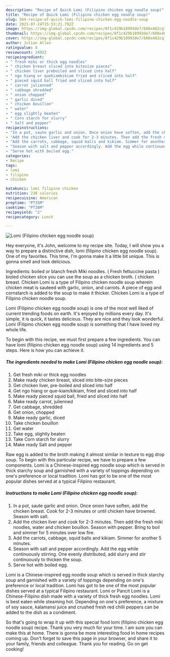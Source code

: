 ```yaml
---
description: "Recipe of Quick Lomi (Filipino chicken egg noodle soup)"
title: "Recipe of Quick Lomi (Filipino chicken egg noodle soup)"
slug: 564-recipe-of-quick-lomi-filipino-chicken-egg-noodle-soup
date: 2021-07-24T15:53:21.792Z
image: https://img-global.cpcdn.com/recipes/8f1c429b18993de7/680x482cq70/lomi-filipino-chicken-egg-noodle-soup-recipe-main-photo.jpg
thumbnail: https://img-global.cpcdn.com/recipes/8f1c429b18993de7/680x482cq70/lomi-filipino-chicken-egg-noodle-soup-recipe-main-photo.jpg
cover: https://img-global.cpcdn.com/recipes/8f1c429b18993de7/680x482cq70/lomi-filipino-chicken-egg-noodle-soup-recipe-main-photo.jpg
author: Julian Allen
ratingvalue: 4
reviewcount: 24922
recipeingredient:
- " fresh miki or thick egg noodles"
- " chicken breast sliced into bitesize pieces"
- " chicken liver preboiled and sliced into half"
- " ngo hiang or quekiamkikiam fried and sliced into half"
- " pieced squid ball fried and sliced into half"
- " carrot julienned"
- " cabbage shredded"
- " onion chopped"
- " garlic diced"
- " chicken bouillon"
- " water"
- " egg slightly beaten"
- " Corn starch for slurry"
- " Salt and pepper"
recipeinstructions:
- "In a pot, saute garlic and onion. Once onion have soften, add the chicken breast. Cook for 2-3 minutes or until chicken have browned. Season with salt."
- "Add the chicken liver and cook for 2-3 minutes. Then add the fresh miki noodles, water and chicken bouillon. Season with pepper. Bring to boil and simmer for 5 minutes over low fire."
- "Add the carrots, cabbage, squid balls and kikiam. Simmer for another 5 minutes."
- "Season with salt and pepper accordingly. Add the egg while continuously stirring. One evenly distributed, add slurry and stir continuously to thicken the soup."
- "Serve hot with boiled egg."
categories:
- Recipe
tags:
- lomi
- filipino
- chicken

katakunci: lomi filipino chicken 
nutrition: 238 calories
recipecuisine: American
preptime: "PT35M"
cooktime: "PT38M"
recipeyield: "2"
recipecategory: Lunch

---
```



![Lomi (Filipino chicken egg noodle soup)](https://img-global.cpcdn.com/recipes/8f1c429b18993de7/680x482cq70/lomi-filipino-chicken-egg-noodle-soup-recipe-main-photo.jpg)

Hey everyone, it's John, welcome to my recipe site. Today, I will show you a way to prepare a distinctive dish, lomi (filipino chicken egg noodle soup). One of my favorites. This time, I'm gonna make it a little bit unique. This is gonna smell and look delicious.

Ingredients: boiled or blanch fresh Miki noodles. ( Fresh fettuccine pasta ) bioled chicken slice you can use the soup as a chicken broth. ( chicken breast. Chicken Lomi is a type of Filipino chicken noodle soup wherein chicken meat is sauteed with garlic, onion, and carrots. A piece of egg and cornstarch is added to the soup to make it thicker. Chicken Lomi is a type of Filipino chicken noodle soup.

Lomi (Filipino chicken egg noodle soup) is one of the most well liked of current trending foods on earth. It's enjoyed by millions every day. It's simple, it is quick, it tastes delicious. They are nice and they look wonderful. Lomi (Filipino chicken egg noodle soup) is something that I have loved my whole life.


To begin with this recipe, we must first prepare a few ingredients. You can have lomi (filipino chicken egg noodle soup) using 14 ingredients and 5 steps. Here is how you can achieve it.

<!--inarticleads1-->

##### The ingredients needed to make Lomi (Filipino chicken egg noodle soup):

1. Get  fresh miki or thick egg noodles
1. Make ready  chicken breast, sliced into bite-size pieces
1. Get  chicken liver, pre-boiled and sliced into half
1. Get  ngo hiang or que-kiam/kikiam, fried and sliced into half
1. Make ready  pieced squid ball, fried and sliced into half
1. Make ready  carrot, julienned
1. Get  cabbage, shredded
1. Get  onion, chopped
1. Make ready  garlic, diced
1. Take  chicken bouillon
1. Get  water
1. Take  egg, slightly beaten
1. Take  Corn starch for slurry
1. Make ready  Salt and pepper


Raw egg is added to the broth making it almost similar in texture to egg drop soup. To begin with this particular recipe, we have to prepare a few components. Lomi is a Chinese-inspired egg noodle soup which is served in thick starchy soup and garnished with a variety of toppings depending on one&#39;s preference or local tradition. Lomi has got to be one of the most popular dishes served at a typical Filipino restaurant. 

<!--inarticleads2-->

##### Instructions to make Lomi (Filipino chicken egg noodle soup):

1. In a pot, saute garlic and onion. Once onion have soften, add the chicken breast. Cook for 2-3 minutes or until chicken have browned. Season with salt.
1. Add the chicken liver and cook for 2-3 minutes. Then add the fresh miki noodles, water and chicken bouillon. Season with pepper. Bring to boil and simmer for 5 minutes over low fire.
1. Add the carrots, cabbage, squid balls and kikiam. Simmer for another 5 minutes.
1. Season with salt and pepper accordingly. Add the egg while continuously stirring. One evenly distributed, add slurry and stir continuously to thicken the soup.
1. Serve hot with boiled egg.


Lomi is a Chinese-inspired egg noodle soup which is served in thick starchy soup and garnished with a variety of toppings depending on one&#39;s preference or local tradition. Lomi has got to be one of the most popular dishes served at a typical Filipino restaurant. Lomi or Pancit Lomi is a Chinese-Filipino dish made with a variety of thick fresh egg noodles. Lomi is best eaten while steaming hot. Depending on one&#39;s preference, a mixture of soy sauce, kalamansi juice and crushed fresh red chilli peppers can be added to the dish as a condiment. 

So that's going to wrap it up with this special food lomi (filipino chicken egg noodle soup) recipe. Thank you very much for your time. I am sure you can make this at home. There is gonna be more interesting food in home recipes coming up. Don't forget to save this page in your browser, and share it to your family, friends and colleague. Thank you for reading. Go on get cooking!
